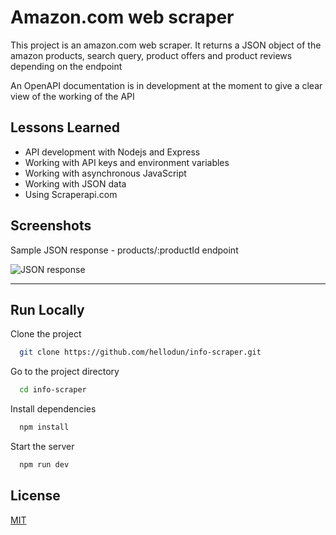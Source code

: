 # Amazon.com web scraper

This project is an amazon.com web scraper. It returns a JSON object of the amazon products, search query, product offers and product reviews depending on the endpoint

An OpenAPI documentation is in development at the moment to give a clear view of the working of the API

## Lessons Learned

- API development with Nodejs and Express
- Working with API keys and environment variables
- Working with asynchronous JavaScript
- Working with JSON data
- Using Scraperapi.com

## Screenshots

Sample JSON response - products/:productId endpoint

![JSON response]()

---

## Run Locally

Clone the project

```bash
  git clone https://github.com/hellodun/info-scraper.git
```

Go to the project directory

```bash
  cd info-scraper
```

Install dependencies

```bash
  npm install
```

Start the server

```bash
  npm run dev
```

## License

[MIT](https://choosealicense.com/licenses/mit/)
